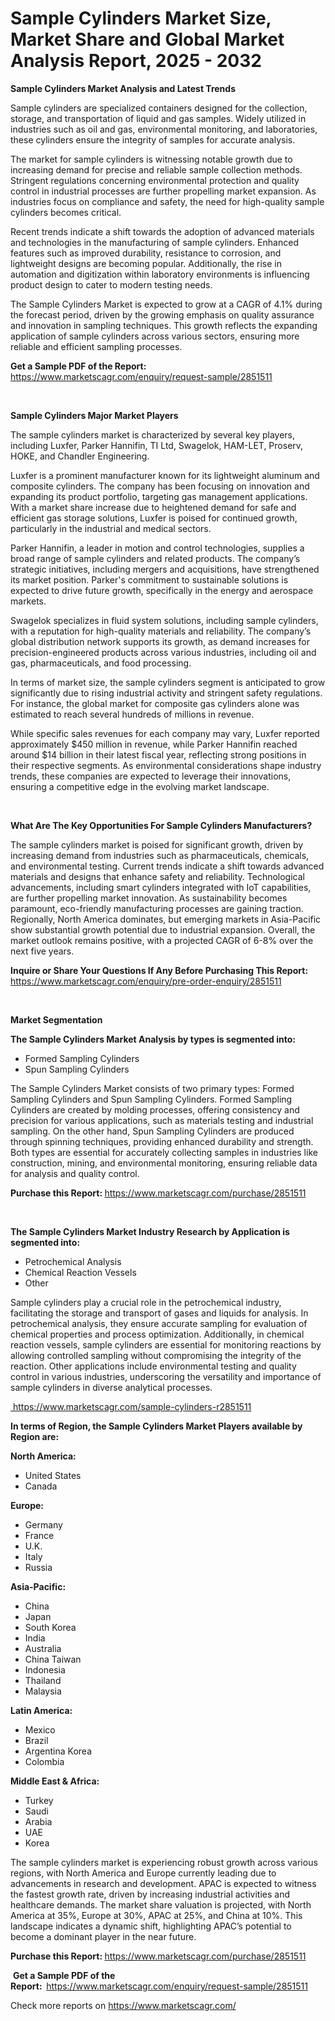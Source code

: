 <p><h1>Sample Cylinders Market Size, Market Share and Global Market Analysis Report, 2025 - 2032</h1></p><p><strong>Sample Cylinders Market Analysis and Latest Trends</strong></p>
<p><p>Sample cylinders are specialized containers designed for the collection, storage, and transportation of liquid and gas samples. Widely utilized in industries such as oil and gas, environmental monitoring, and laboratories, these cylinders ensure the integrity of samples for accurate analysis. </p><p>The market for sample cylinders is witnessing notable growth due to increasing demand for precise and reliable sample collection methods. Stringent regulations concerning environmental protection and quality control in industrial processes are further propelling market expansion. As industries focus on compliance and safety, the need for high-quality sample cylinders becomes critical.</p><p>Recent trends indicate a shift towards the adoption of advanced materials and technologies in the manufacturing of sample cylinders. Enhanced features such as improved durability, resistance to corrosion, and lightweight designs are becoming popular. Additionally, the rise in automation and digitization within laboratory environments is influencing product design to cater to modern testing needs. </p><p>The Sample Cylinders Market is expected to grow at a CAGR of 4.1% during the forecast period, driven by the growing emphasis on quality assurance and innovation in sampling techniques. This growth reflects the expanding application of sample cylinders across various sectors, ensuring more reliable and efficient sampling processes.</p></p>
<p><strong>Get a Sample PDF of the Report:&nbsp;</strong> <a href="https://www.marketscagr.com/enquiry/request-sample/2851511?utm_campaign=2452&utm_medium=2&utm_source=Github&utm_content=ia&utm_term=11032025&utm_id=sample-cylinders">https://www.marketscagr.com/enquiry/request-sample/2851511</a></p>
<p>&nbsp;</p>
<p><strong>Sample Cylinders Major Market Players</strong></p>
<p><p>The sample cylinders market is characterized by several key players, including Luxfer, Parker Hannifin, TI Ltd, Swagelok, HAM-LET, Proserv, HOKE, and Chandler Engineering. </p><p>Luxfer is a prominent manufacturer known for its lightweight aluminum and composite cylinders. The company has been focusing on innovation and expanding its product portfolio, targeting gas management applications. With a market share increase due to heightened demand for safe and efficient gas storage solutions, Luxfer is poised for continued growth, particularly in the industrial and medical sectors.</p><p>Parker Hannifin, a leader in motion and control technologies, supplies a broad range of sample cylinders and related products. The company’s strategic initiatives, including mergers and acquisitions, have strengthened its market position. Parker's commitment to sustainable solutions is expected to drive future growth, specifically in the energy and aerospace markets.</p><p>Swagelok specializes in fluid system solutions, including sample cylinders, with a reputation for high-quality materials and reliability. The company’s global distribution network supports its growth, as demand increases for precision-engineered products across various industries, including oil and gas, pharmaceuticals, and food processing.</p><p>In terms of market size, the sample cylinders segment is anticipated to grow significantly due to rising industrial activity and stringent safety regulations. For instance, the global market for composite gas cylinders alone was estimated to reach several hundreds of millions in revenue.</p><p>While specific sales revenues for each company may vary, Luxfer reported approximately $450 million in revenue, while Parker Hannifin reached around $14 billion in their latest fiscal year, reflecting strong positions in their respective segments. As environmental considerations shape industry trends, these companies are expected to leverage their innovations, ensuring a competitive edge in the evolving market landscape.</p></p>
<p>&nbsp;</p>
<p><strong>What Are The Key Opportunities For Sample Cylinders Manufacturers?</strong></p>
<p><p>The sample cylinders market is poised for significant growth, driven by increasing demand from industries such as pharmaceuticals, chemicals, and environmental testing. Current trends indicate a shift towards advanced materials and designs that enhance safety and reliability. Technological advancements, including smart cylinders integrated with IoT capabilities, are further propelling market innovation. As sustainability becomes paramount, eco-friendly manufacturing processes are gaining traction. Regionally, North America dominates, but emerging markets in Asia-Pacific show substantial growth potential due to industrial expansion. Overall, the market outlook remains positive, with a projected CAGR of 6-8% over the next five years.</p></p>
<p><strong>Inquire or Share Your Questions If Any Before Purchasing This Report:</strong> <a href="https://www.marketscagr.com/enquiry/pre-order-enquiry/2851511?utm_campaign=2452&utm_medium=2&utm_source=Github&utm_content=ia&utm_term=11032025&utm_id=sample-cylinders">https://www.marketscagr.com/enquiry/pre-order-enquiry/2851511</a></p>
<p>&nbsp;</p>
<p><strong>Market Segmentation</strong></p>
<p><strong>The Sample Cylinders Market Analysis by types is segmented into:</strong></p>
<p><ul><li>Formed Sampling Cylinders</li><li>Spun Sampling Cylinders</li></ul></p>
<p><p>The Sample Cylinders Market consists of two primary types: Formed Sampling Cylinders and Spun Sampling Cylinders. Formed Sampling Cylinders are created by molding processes, offering consistency and precision for various applications, such as materials testing and industrial sampling. On the other hand, Spun Sampling Cylinders are produced through spinning techniques, providing enhanced durability and strength. Both types are essential for accurately collecting samples in industries like construction, mining, and environmental monitoring, ensuring reliable data for analysis and quality control.</p></p>
<p><strong>Purchase this Report:&nbsp;</strong><a href="https://www.marketscagr.com/purchase/2851511?utm_campaign=2452&utm_medium=2&utm_source=Github&utm_content=ia&utm_term=11032025&utm_id=sample-cylinders">https://www.marketscagr.com/purchase/2851511</a></p>
<p>&nbsp;</p>
<p><strong>The Sample Cylinders Market Industry Research by Application is segmented into:</strong></p>
<p><ul><li>Petrochemical Analysis</li><li>Chemical Reaction Vessels</li><li>Other</li></ul></p>
<p><p>Sample cylinders play a crucial role in the petrochemical industry, facilitating the storage and transport of gases and liquids for analysis. In petrochemical analysis, they ensure accurate sampling for evaluation of chemical properties and process optimization. Additionally, in chemical reaction vessels, sample cylinders are essential for monitoring reactions by allowing controlled sampling without compromising the integrity of the reaction. Other applications include environmental testing and quality control in various industries, underscoring the versatility and importance of sample cylinders in diverse analytical processes.</p></p>
<p><a href="https://www.marketscagr.com/sample-cylinders-r2851511?utm_campaign=2452&utm_medium=2&utm_source=Github&utm_content=ia&utm_term=11032025&utm_id=sample-cylinders">&nbsp;https://www.marketscagr.com/sample-cylinders-r2851511</a></p>
<p><strong>In terms of Region, the Sample Cylinders Market Players available by Region are:</strong></p>
<p>
    <p> <strong> North America: </strong>
        <ul>
            <li>United States</li>
            <li>Canada</li>
        </ul>
        </p> 
    <p> <strong> Europe: </strong>
        <ul>
            <li>Germany</li>
            <li>France</li>
            <li>U.K.</li>
            <li>Italy</li>
            <li>Russia</li>
        </ul>
        </p> 
    <p> <strong> Asia-Pacific: </strong>
        <ul>
            <li>China</li>
            <li>Japan</li>
            <li>South Korea</li>
            <li>India</li>
            <li>Australia</li>
            <li>China Taiwan</li>
            <li>Indonesia</li>
            <li>Thailand</li>
            <li>Malaysia</li>
        </ul>
        </p> 
    <p> <strong> Latin America: </strong>
        <ul>
            <li>Mexico</li>
            <li>Brazil</li>
            <li>Argentina Korea</li>
            <li>Colombia</li>
        </ul>
        </p> 
    <p> <strong> Middle East & Africa: </strong>
        <ul>
            <li>Turkey</li>
            <li>Saudi</li>
            <li>Arabia</li>
            <li>UAE</li>
            <li>Korea</li>
        </ul>
    </p>
    </p>
<p><p>The sample cylinders market is experiencing robust growth across various regions, with North America and Europe currently leading due to advancements in research and development. APAC is expected to witness the fastest growth rate, driven by increasing industrial activities and healthcare demands. The market share valuation is projected, with North America at 35%, Europe at 30%, APAC at 25%, and China at 10%. This landscape indicates a dynamic shift, highlighting APAC’s potential to become a dominant player in the near future.</p></p>
<p><strong>Purchase this Report: </strong><a href="https://www.marketscagr.com/purchase/2851511?utm_campaign=2452&utm_medium=2&utm_source=Github&utm_content=ia&utm_term=11032025&utm_id=sample-cylinders">https://www.marketscagr.com/purchase/2851511</a></p>
<p>&nbsp;<strong>Get a Sample PDF of the Report:&nbsp;&nbsp;</strong><a href="https://www.marketscagr.com/enquiry/request-sample/2851511?utm_campaign=2452&utm_medium=2&utm_source=Github&utm_content=ia&utm_term=11032025&utm_id=sample-cylinders">https://www.marketscagr.com/enquiry/request-sample/2851511</a></p>
<p><strong></strong></p>
<p>Check more reports on <a href="https://www.marketscagr.com/?utm_campaign=2452&utm_medium=2&utm_source=Github&utm_content=ia&utm_term=11032025&utm_id=sample-cylinders">https://www.marketscagr.com/</a></p>